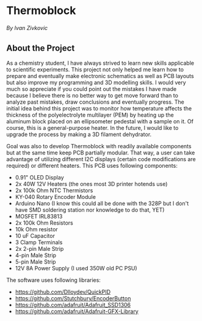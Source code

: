 # **Thermoblock**

###### By Ivan Zivkovic

## About the Project

As a chemistry student, I have always strived to learn new skills applicable to scientific experiments. 
This project not only helped me learn how to prepare and eventually make electronic schematics as well as PCB layouts but also improve my programming and 3D modelling skills. 
I would very much so appreciate if you could point out the mistakes I have made because I believe there is no better way to get move forward than to analyze past mistakes, draw conclusions and eventually progress. 
The initial idea behind this project was to monitor how temperature affects the thickness of the polyelectrolyte multilayer (PEM) by heating up the aluminum block placed on an ellipsometer pedestal with a sample on it.
Of course, this is a general-purpose heater. In the future, I would like to upgrade the process by making a 3D filament dehydrator.

Goal was also to develop Thermoblock with readily available components but at the same time keep PCB partially modular. That way, a user can take advantage of utilizing different I2C displays (certain code modifications are required) or different heaters.
This PCB uses following components:

  - 0.91" OLED Display
  - 2x 40W 12V Heaters (the ones most 3D printer hotends use)
  - 2x 100k Ohm NTC Thermistors
  - KY-040 Rotary Encoder Module
  - Arduino Nano (I know this could all be done with the 328P but I don't have SMD soldering station nor knowledge to do that, YET)
  - MOSFET IRL83813
  - 2x 100k Ohm Resistors
  - 10k Ohm resistor
  - 10 uF Capacitor
  - 3 Clamp Terminals
  - 2x 2-pin Male Strip
  - 4-pin Male Strip
  - 5-pin Male Strip
  - 12V 8A Power Supply (I used 350W old PC PSU)

The software uses following libraries:

  - https://github.com/Dlloydev/QuickPID
  - https://github.com/Stutchbury/EncoderButton
  - https://github.com/adafruit/Adafruit_SSD1306
  - https://github.com/adafruit/Adafruit-GFX-Library

